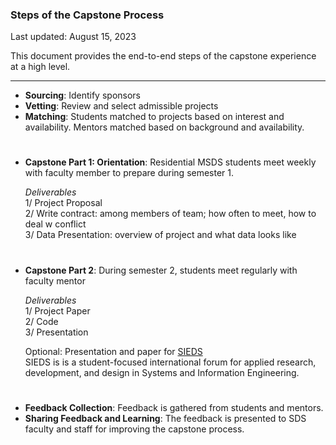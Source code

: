 ### Steps of the Capstone Process
Last updated: August 15, 2023

This document provides the end-to-end steps of the capstone experience at a high level.

---

- **Sourcing**: Identify sponsors
- **Vetting**: Review and select admissible projects  
- **Matching**: Students matched to projects based on interest and availability. Mentors matched based on background and availability.

#

- **Capstone Part 1: Orientation**: Residential MSDS students meet weekly with faculty member to prepare during semester 1.  

  *Deliverables*  
  1/ Project Proposal  
  2/ Write contract: among members of team; how often to meet, how to deal w conflict  
  3/ Data Presentation: overview of project and what data looks like  

#

- **Capstone Part 2**: During semester 2, students meet regularly with faculty mentor  

  *Deliverables*  
  1/ Project Paper  
  2/ Code  
  3/ Presentation  

  Optional: Presentation and paper for [SIEDS](https://engineering.virginia.edu/ieee-sieds)  
  SIEDS is is a student-focused international forum for applied research, development, and design in Systems and Information Engineering. 

#

- **Feedback Collection**: Feedback is gathered from students and mentors.  
- **Sharing Feedback and Learning**: The feedback is presented to SDS faculty and staff for improving the capstone process.

#
